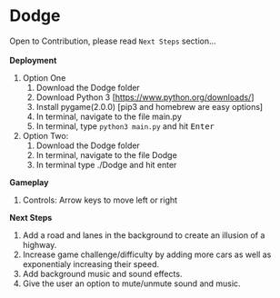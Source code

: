 # Dodge
Open to Contribution, please read <code>Next Steps</code> section... <br/><br/>
**Deployment**
<br/>
1. Option One
    1. Download the Dodge folder
    2. Download Python 3 [https://www.python.org/downloads/]
    3. Install pygame(2.0.0) [pip3 and homebrew are easy options]
    4. In terminal, navigate to the file main.py
    5. In terminal, type <code>python3 main.py</code> and hit <kbd>Enter</kbd>
2. Option Two:
    1. Download the Dodge folder
    2. In terminal, navigate to the file Dodge
    3. In terminal type ./Dodge and hit enter


**Gameplay**
<br/>
1. Controls: 
    Arrow keys to move left or right

**Next Steps**  
1. Add a road and lanes in the background to create an illusion of a highway.
2. Increase game challenge/difficulty by adding more cars as well as exponentialy increasing their speed.
3. Add background music and sound effects.
4. Give the user an option to mute/unmute sound and music.